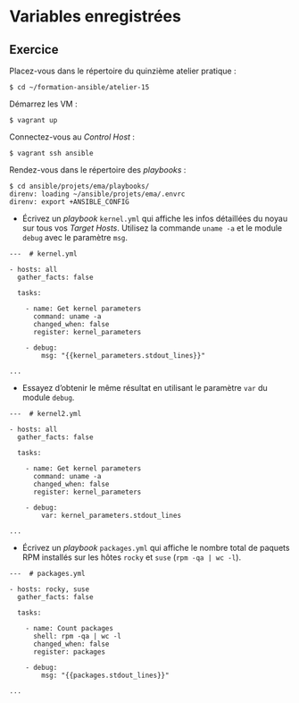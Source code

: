 # Variables enregistrées

## Exercice

Placez-vous dans le répertoire du quinzième atelier pratique :

```
$ cd ~/formation-ansible/atelier-15
```

Démarrez les VM :

```
$ vagrant up
```

Connectez-vous au *Control Host* :

```
$ vagrant ssh ansible
```

Rendez-vous dans le répertoire des *playbooks* :

```
$ cd ansible/projets/ema/playbooks/
direnv: loading ~/ansible/projets/ema/.envrc
direnv: export +ANSIBLE_CONFIG
```

- Écrivez un *playbook* `kernel.yml` qui affiche les infos détaillées du noyau
  sur tous vos *Target Hosts*. Utilisez la commande `uname -a` et le module
  `debug` avec le paramètre `msg`.

```
---  # kernel.yml

- hosts: all
  gather_facts: false

  tasks:

    - name: Get kernel parameters
      command: uname -a
      changed_when: false
      register: kernel_parameters

    - debug:
        msg: "{{kernel_parameters.stdout_lines}}"

...
```

- Essayez d’obtenir le même résultat en utilisant le paramètre `var` du module
  `debug`.

```
---  # kernel2.yml

- hosts: all
  gather_facts: false

  tasks:

    - name: Get kernel parameters
      command: uname -a
      changed_when: false
      register: kernel_parameters

    - debug:
        var: kernel_parameters.stdout_lines

...
```

- Écrivez un *playbook* `packages.yml` qui affiche le nombre total de paquets
  RPM installés sur les hôtes `rocky` et `suse` (`rpm -qa | wc -l`).

```
---  # packages.yml

- hosts: rocky, suse
  gather_facts: false

  tasks:

    - name: Count packages
      shell: rpm -qa | wc -l
      changed_when: false
      register: packages

    - debug:
        msg: "{{packages.stdout_lines}}"

...
```

